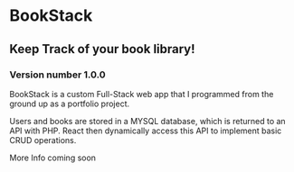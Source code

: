 # BookStack
## Keep Track of your book library!
### Version number 1.0.0

BookStack is a custom Full-Stack web app that I programmed from the ground up as a portfolio project.

Users and books are stored in a MYSQL database, which is returned to an API with PHP. React then dynamically access this API to implement basic CRUD operations.

More Info coming soon